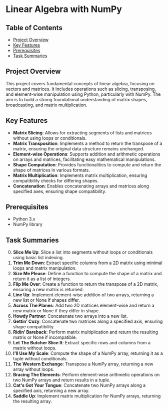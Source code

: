# Linear Algebra with NumPy

## Table of Contents
- [Project Overview](#project-overview)
- [Key Features](#key-features)
- [Prerequisites](#prerequisites)
- [Task Summaries](#task-summaries)

## Project Overview

This project covers fundamental concepts of linear algebra, focusing on vectors and matrices. It includes operations such as slicing, transposing, and element-wise manipulation using Python, particularly with NumPy. The aim is to build a strong foundational understanding of matrix shapes, broadcasting, and matrix multiplication.

## Key Features

- **Matrix Slicing**: Allows for extracting segments of lists and matrices without using loops or conditionals.
- **Matrix Transposition**: Implements a method to return the transpose of a matrix, ensuring the original data structure remains unchanged.
- **Element-wise Operations**: Supports addition and arithmetic operations on arrays and matrices, facilitating easy mathematical manipulations.
- **Shape Computation**: Provides functionalities to compute and return the shape of matrices in various formats.
- **Matrix Multiplication**: Implements matrix multiplication, ensuring compatibility checks for differing shapes.
- **Concatenation**: Enables concatenating arrays and matrices along specified axes, ensuring shape compatibility.

## Prerequisites

- Python 3.x
- NumPy library

## Task Summaries

0. **Slice Me Up**: Slice a list into segments without loops or conditionals using basic list indexing.
1. **Trim Me Down**: Extract specific columns from a 2D matrix using minimal loops and matrix manipulation.
2. **Size Me Please**: Define a function to compute the shape of a matrix and return it as a list of integers.
3. **Flip Me Over**: Create a function to return the transpose of a 2D matrix, ensuring a new matrix is returned.
4. **Line Up**: Implement element-wise addition of two arrays, returning a new list or None if shapes differ.
5. **Across The Planes**: Add two 2D matrices element-wise and return a new matrix or None if they differ in shape.
6. **Howdy Partner**: Concatenate two arrays into a new list.
7. **Gettin’ Cozy**: Concatenate two matrices along a specified axis, ensuring shape compatibility.
8. **Ridin’ Bareback**: Perform matrix multiplication and return the resulting matrix or None if incompatible.
9. **Let The Butcher Slice It**: Extract specific rows and columns from a matrix without loops.
10. **I’ll Use My Scale**: Compute the shape of a NumPy array, returning it as a tuple without conditionals.
11. **The Western Exchange**: Transpose a NumPy array, returning a new array without loops.
12. **Bracing The Elements**: Perform element-wise arithmetic operations on two NumPy arrays and return results in a tuple.
13. **Cat's Got Your Tongue**: Concatenate two NumPy arrays along a specified axis, returning a new array.
14. **Saddle Up**: Implement matrix multiplication for NumPy arrays, returning the resulting array.
